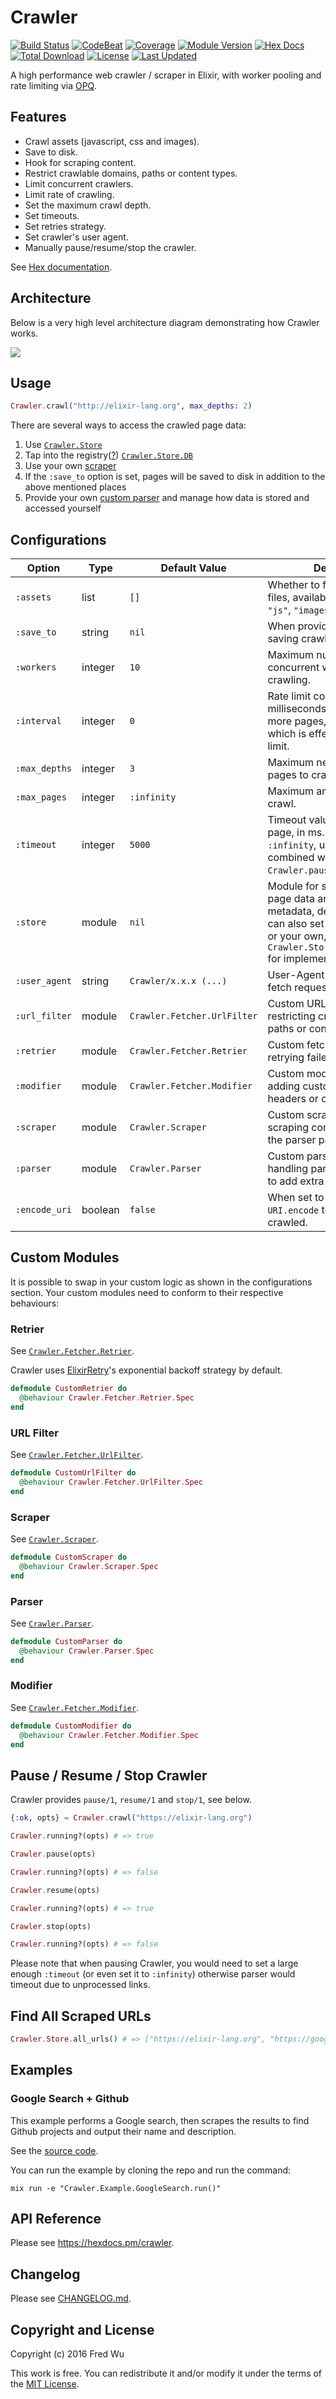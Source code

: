 # Crawler

[![Build Status](https://github.com/fredwu/crawler/actions/workflows/ci.yml/badge.svg)](https://github.com/fredwu/crawler/actions)
[![CodeBeat](https://codebeat.co/badges/76916047-5b66-466d-91d3-7131a269899a)](https://codebeat.co/projects/github-com-fredwu-crawler-master)
[![Coverage](https://img.shields.io/coveralls/fredwu/crawler.svg)](https://coveralls.io/github/fredwu/crawler?branch=master)
[![Module Version](https://img.shields.io/hexpm/v/crawler.svg)](https://hex.pm/packages/crawler)
[![Hex Docs](https://img.shields.io/badge/hex-docs-lightgreen.svg)](https://hexdocs.pm/crawler/)
[![Total Download](https://img.shields.io/hexpm/dt/crawler.svg)](https://hex.pm/packages/crawler)
[![License](https://img.shields.io/hexpm/l/crawler.svg)](https://github.com/fredwu/crawler/blob/master/LICENSE.md)
[![Last Updated](https://img.shields.io/github/last-commit/fredwu/crawler.svg)](https://github.com/fredwu/crawler/commits/master)

A high performance web crawler / scraper in Elixir, with worker pooling and rate limiting via [OPQ](https://github.com/fredwu/opq).

## Features

- Crawl assets (javascript, css and images).
- Save to disk.
- Hook for scraping content.
- Restrict crawlable domains, paths or content types.
- Limit concurrent crawlers.
- Limit rate of crawling.
- Set the maximum crawl depth.
- Set timeouts.
- Set retries strategy.
- Set crawler's user agent.
- Manually pause/resume/stop the crawler.

See [Hex documentation](https://hexdocs.pm/crawler/).

## Architecture

Below is a very high level architecture diagram demonstrating how Crawler works.

![](architecture.svg)

## Usage

```elixir
Crawler.crawl("http://elixir-lang.org", max_depths: 2)
```

There are several ways to access the crawled page data:

1. Use [`Crawler.Store`](https://hexdocs.pm/crawler/Crawler.Store.html)
2. Tap into the registry([?](https://hexdocs.pm/elixir/Registry.html)) [`Crawler.Store.DB`](lib/crawler/store.ex)
3. Use your own [scraper](#custom-modules)
4. If the `:save_to` option is set, pages will be saved to disk in addition to the above mentioned places
5. Provide your own [custom parser](#custom-modules) and manage how data is stored and accessed yourself

## Configurations

| Option        | Type    | Default Value               | Description                                                                                                                                                                                            |
| ------------- | ------- | --------------------------- | ------------------------------------------------------------------------------------------------------------------------------------------------------------------------------------------------------ |
| `:assets`     | list    | `[]`                        | Whether to fetch any asset files, available options: `"css"`, `"js"`, `"images"`.                                                                                                                      |
| `:save_to`    | string  | `nil`                       | When provided, the path for saving crawled pages.                                                                                                                                                      |
| `:workers`    | integer | `10`                        | Maximum number of concurrent workers for crawling.                                                                                                                                                     |
| `:interval`   | integer | `0`                         | Rate limit control - number of milliseconds before crawling more pages, defaults to `0` which is effectively no rate limit.                                                                            |
| `:max_depths` | integer | `3`                         | Maximum nested depth of pages to crawl.                                                                                                                                                                |
| `:max_pages`  | integer | `:infinity`                 | Maximum amount of pages to crawl.                                                                                                                                                                      |
| `:timeout`    | integer | `5000`                      | Timeout value for fetching a page, in ms. Can also be set to `:infinity`, useful when combined with `Crawler.pause/1`.                                                                                 |
| `:store`      | module  | `nil`                       | Module for storing the crawled page data and crawling metadata, defaults to `nil`. You can also set it to `Crawler.Store` or your own, see `Crawler.Store.add_page_data/3` for implementation details. |
| `:user_agent` | string  | `Crawler/x.x.x (...)`       | User-Agent value sent by the fetch requests.                                                                                                                                                           |
| `:url_filter` | module  | `Crawler.Fetcher.UrlFilter` | Custom URL filter, useful for restricting crawlable domains, paths or content types.                                                                                                                   |
| `:retrier`    | module  | `Crawler.Fetcher.Retrier`   | Custom fetch retrier, useful for retrying failed crawls.                                                                                                                                               |
| `:modifier`   | module  | `Crawler.Fetcher.Modifier`  | Custom modifier, useful for adding custom request headers or options.                                                                                                                                  |
| `:scraper`    | module  | `Crawler.Scraper`           | Custom scraper, useful for scraping content as soon as the parser parses it.                                                                                                                           |
| `:parser`     | module  | `Crawler.Parser`            | Custom parser, useful for handling parsing differently or to add extra functionalities.                                                                                                                |
| `:encode_uri` | boolean | `false`                     | When set to `true` apply the `URI.encode` to the URL to be crawled.                                                                                                                                    |

## Custom Modules

It is possible to swap in your custom logic as shown in the configurations section. Your custom modules need to conform to their respective behaviours:

### Retrier

See [`Crawler.Fetcher.Retrier`](lib/crawler/fetcher/retrier.ex).

Crawler uses [ElixirRetry](https://github.com/safwank/ElixirRetry)'s exponential backoff strategy by default.

```elixir
defmodule CustomRetrier do
  @behaviour Crawler.Fetcher.Retrier.Spec
end
```

### URL Filter

See [`Crawler.Fetcher.UrlFilter`](lib/crawler/fetcher/url_filter.ex).

```elixir
defmodule CustomUrlFilter do
  @behaviour Crawler.Fetcher.UrlFilter.Spec
end
```

### Scraper

See [`Crawler.Scraper`](lib/crawler/scraper.ex).

```elixir
defmodule CustomScraper do
  @behaviour Crawler.Scraper.Spec
end
```

### Parser

See [`Crawler.Parser`](lib/crawler/parser.ex).

```elixir
defmodule CustomParser do
  @behaviour Crawler.Parser.Spec
end
```

### Modifier

See [`Crawler.Fetcher.Modifier`](lib/crawler/fetcher/modifier.ex).

```elixir
defmodule CustomModifier do
  @behaviour Crawler.Fetcher.Modifier.Spec
end
```

## Pause / Resume / Stop Crawler

Crawler provides `pause/1`, `resume/1` and `stop/1`, see below.

```elixir
{:ok, opts} = Crawler.crawl("https://elixir-lang.org")

Crawler.running?(opts) # => true

Crawler.pause(opts)

Crawler.running?(opts) # => false

Crawler.resume(opts)

Crawler.running?(opts) # => true

Crawler.stop(opts)

Crawler.running?(opts) # => false
```

Please note that when pausing Crawler, you would need to set a large enough `:timeout` (or even set it to `:infinity`) otherwise parser would timeout due to unprocessed links.

## Find All Scraped URLs

```elixir
Crawler.Store.all_urls() # => ["https://elixir-lang.org", "https://google.com", ...]
```

## Examples

### Google Search + Github

This example performs a Google search, then scrapes the results to find Github projects and output their name and description.

See the [source code](examples/google_search.ex).

You can run the example by cloning the repo and run the command:

```shell
mix run -e "Crawler.Example.GoogleSearch.run()"
```

## API Reference

Please see https://hexdocs.pm/crawler.

## Changelog

Please see [CHANGELOG.md](CHANGELOG.md).

## Copyright and License

Copyright (c) 2016 Fred Wu

This work is free. You can redistribute it and/or modify it under the
terms of the [MIT License](http://fredwu.mit-license.org/).

